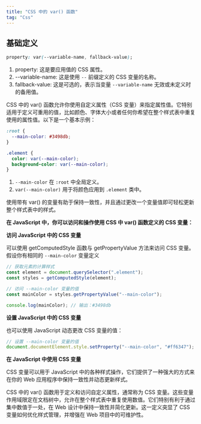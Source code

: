 ```yaml
---
title: "CSS 中的 var() 函数"
tag: "Css"
---
```


## 基础定义

```css
property: var(--variable-name, fallback-value);
```

1. property: 这是要应用值的 CSS 属性。
2. \--variable-name: 这是使用 `--` 前缀定义的 CSS 变量的名称。
3. fallback-value: 这是可选的，表示当变量 `--variable-name` 无效或未定义时的备用值。

CSS 中的 var() 函数允许你使用自定义属性（CSS 变量）来指定属性值。它特别适用于定义可重用的值，比如颜色、字体大小或者任何你希望在整个样式表中重复使用的属性值。以下是一个基本示例：

```css
:root {
  --main-color: #3498db;
}

.element {
  color: var(--main-color);
  background-color: var(--main-color);
}
```

1. `--main-color` 在 `:root` 中全局定义。
2. `var(--main-color)` 用于将颜色应用到 `.element` 类中。

使用带有 var() 的变量有助于保持一致性，并且通过更改一个变量值即可轻松更新整个样式表中的样式。

**在 JavaScript 中，你可以访问和操作使用 CSS 中 var() 函数定义的 CSS 变量：**

**访问 JavaScript 中的 CSS 变量**

可以使用 getComputedStyle 函数与 getPropertyValue 方法来访问 CSS 变量。假设你有相同的 `--main-color` 变量定义

```js
// 获取元素的计算样式
const element = document.querySelector(".element");
const styles = getComputedStyle(element);

// 访问 --main-color 变量的值
const mainColor = styles.getPropertyValue("--main-color");

console.log(mainColor); // 输出：#3498db
```

**设置 JavaScript 中的 CSS 变量**

也可以使用 JavaScript 动态更改 CSS 变量的值：

```js
// 设置 --main-color 变量的值
document.documentElement.style.setProperty("--main-color", "#ff6347");
```

**在 JavaScript 中使用 CSS 变量**

CSS 变量可以用于 JavaScript 中的各种样式操作，它们提供了一种强大的方式来在你的 Web 应用程序中保持一致性并动态更新样式。

CSS 中的 var() 函数用于定义和访问自定义属性，通常称为 CSS 变量。这些变量作用域限定在文档树中，允许在整个样式表中重复使用数值。它们特别有利于通过集中数值于一处，在 Web 设计中保持一致性并简化更新。这一定义突显了 CSS 变量如何优化样式管理，并增强在 Web 项目中的可维护性。
